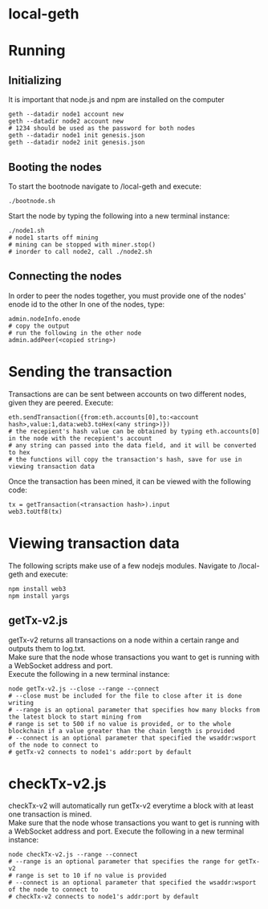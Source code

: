# local-geth
# Running
## Initializing
It is important that node.js and npm are installed on the computer 

```
geth --datadir node1 account new
geth --datadir node2 account new
# 1234 should be used as the password for both nodes
geth --datadir node1 init genesis.json
geth --datadir node2 init genesis.json
```

## Booting the nodes
To start the bootnode navigate to /local-geth and execute:
```
./bootnode.sh
```

Start the node by typing the following into a new terminal instance:
```
./node1.sh
# node1 starts off mining
# mining can be stopped with miner.stop()
# inorder to call node2, call ./node2.sh
```

## Connecting the nodes
In order to peer the nodes together, you must provide one of the nodes' enode id to the other
In one of the nodes, type:
```
admin.nodeInfo.enode
# copy the output
# run the following in the other node
admin.addPeer(<copied string>)
```

# Sending the transaction
Transactions are can be sent between accounts on two different nodes, given they are peered.
Execute:
```
eth.sendTransaction({from:eth.accounts[0],to:<account hash>,value:1,data:web3.toHex(<any string>)})
# the recepient's hash value can be obtained by typing eth.accounts[0] in the node with the recepient's account
# any string can passed into the data field, and it will be converted to hex
# the functions will copy the transaction's hash, save for use in viewing transaction data
```

Once the transaction has been mined, it can be viewed with the following code:
```
tx = getTransaction(<transaction hash>).input
web3.toUtf8(tx)
```

# Viewing transaction data
The following scripts make use of a few nodejs modules. Navigate to /local-geth and execute:
```
npm install web3
npm install yargs
```

## getTx-v2.js
getTx-v2 returns all transactions on a node within a certain range and outputs them to log.txt.           
Make sure that the node whose transactions you want to get is running with a WebSocket address and port.                   
Execute the following in a new terminal instance:
```
node getTx-v2.js --close --range --connect
# --close must be included for the file to close after it is done writing
# --range is an optional parameter that specifies how many blocks from the latest block to start mining from
# range is set to 500 if no value is provided, or to the whole blockchain if a value greater than the chain length is provided
# --connect is an optional parameter that specified the wsaddr:wsport of the node to connect to
# getTx-v2 connects to node1's addr:port by default
```

# checkTx-v2.js
checkTx-v2 will automatically run getTx-v2 everytime a block with at least one transaction is mined.                  
Make sure that the node whose transactions you want to get is running with a WebSocket address and port.
Execute the following in a new terminal instance:
```
node checkTx-v2.js --range --connect
# --range is an optional parameter that specifies the range for getTx-v2
# range is set to 10 if no value is provided
# --connect is an optional parameter that specified the wsaddr:wsport of the node to connect to
# checkTx-v2 connects to node1's addr:port by default
```
